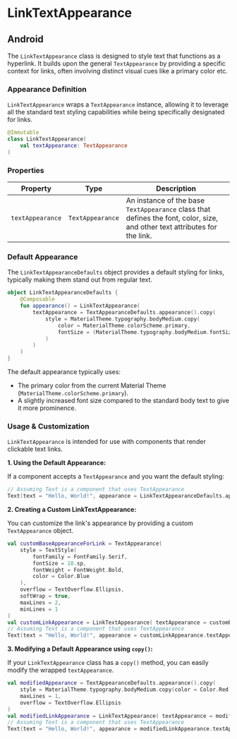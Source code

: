 # LinkTextAppearance

## Android

The `LinkTextAppearance` class is designed to style text that functions as a hyperlink. It builds upon the general `TextAppearance` by providing a specific context for links, often involving distinct visual cues like a primary color etc.

### Appearance Definition

`LinkTextAppearance` wraps a `TextAppearance` instance, allowing it to leverage all the standard text styling capabilities while being specifically designated for links.

```Kotlin
@Immutable
class LinkTextAppearance(
    val textAppearance: TextAppearance
)
```

### Properties

| Property         | Type           | Description                                                                                                |
|------------------|----------------|------------------------------------------------------------------------------------------------------------|
| `textAppearance` | `TextAppearance` | An instance of the base `TextAppearance` class that defines the font, color, size, and other text attributes for the link. |

### Default Appearance

The `LinkTextAppearanceDefaults` object provides a default styling for links, typically making them stand out from regular text.

```Kotlin
object LinkTextAppearanceDefaults {
    @Composable
    fun appearance() = LinkTextAppearance(
        textAppearance = TextAppearanceDefaults.appearance().copy(
            style = MaterialTheme.typography.bodyMedium.copy(
                color = MaterialTheme.colorScheme.primary,
                fontSize = (MaterialTheme.typography.bodyMedium.fontSize.value + 1).sp
            )
        )
    )
}
```

The default appearance typically uses:
*   The primary color from the current Material Theme (`MaterialTheme.colorScheme.primary`).
*   A slightly increased font size compared to the standard body text to give it more prominence.

### Usage & Customization

`LinkTextAppearance` is intended for use with components that render clickable text links.

**1. Using the Default Appearance:**

If a component accepts a `TextAppearance` and you want the default styling:

```Kotlin
// Assuming Text is a component that uses TextAppearance 
Text(text = "Hello, World!", appearance = LinkTextAppearanceDefaults.appearance().textAppearance)
```

**2. Creating a Custom LinkTextAppearance:**

You can customize the link's appearance by providing a custom `TextAppearance` object.

```Kotlin
val customBaseAppearanceForLink = TextAppearance( 
    style = TextStyle( 
        fontFamily = FontFamily.Serif, 
        fontSize = 18.sp, 
        fontWeight = FontWeight.Bold, 
        color = Color.Blue 
    ), 
    overflow = TextOverflow.Ellipsis, 
    softWrap = true, 
    maxLines = 2, 
    minLines = 1
)
val customLinkAppearance = LinkTextAppearance( textAppearance = customBaseAppearanceForLink )
// Assuming Text is a component that uses TextAppearance 
Text(text = "Hello, World!", appearance = customLinkAppearance.textAppearance)
```

**3. Modifying a Default Appearance using `copy()`:**

If your `LinkTextAppearance` class has a `copy()` method, you can easily modify the wrapped `textAppearance`.

```Kotlin
val modifiedAppearance = TextAppearanceDefaults.appearance().copy( 
    style = MaterialTheme.typography.bodyMedium.copy(color = Color.Red), // Change only the color
    maxLines = 1, 
    overflow = TextOverflow.Ellipsis 
)
val modifiedLinkAppearance = LinkTextAppearance( textAppearance = modifiedAppearance )
// Assuming Text is a component that uses TextAppearance 
Text(text = "Hello, World!", appearance = modifiedLinkAppearance.textAppearance)
```